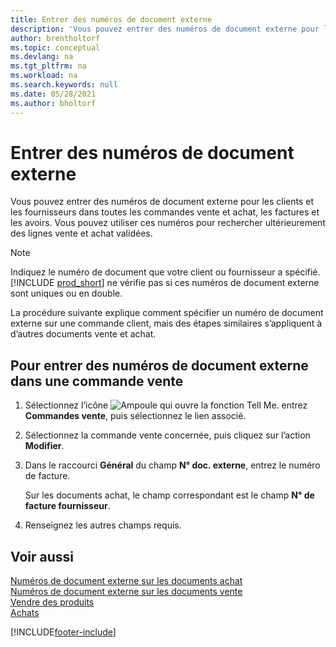 ```yaml
---
title: Entrer des numéros de document externe
description: 'Vous pouvez entrer des numéros de document externe pour les clients et les fournisseurs dans toutes les commandes vente et achat, les factures et les avoirs. Vous pouvez utiliser ces numéros pour rechercher ultérieurement des lignes vente et achat validées.'
author: brentholtorf
ms.topic: conceptual
ms.devlang: na
ms.tgt_pltfrm: na
ms.workload: na
ms.search.keywords: null
ms.date: 05/28/2021
ms.author: bholtorf
---
```

# <a name="enter-external-document-numbers"></a>Entrer des numéros de document externe

Vous pouvez entrer des numéros de document externe pour les clients et les fournisseurs dans toutes les commandes vente et achat, les factures et les avoirs. Vous pouvez utiliser ces numéros pour rechercher ultérieurement des lignes vente et achat validées.  

> [!NOTE]
> Indiquez le numéro de document que votre client ou fournisseur a spécifié. [!INCLUDE [prod_short](includes/prod_short.md)] ne vérifie pas si ces numéros de document externe sont uniques ou en double.

La procédure suivante explique comment spécifier un numéro de document externe sur une commande client, mais des étapes similaires s’appliquent à d’autres documents vente et achat.

## <a name="to-enter-external-document-numbers-in-a-sales-order"></a>Pour entrer des numéros de document externe dans une commande vente

1. Sélectionnez l’icône ![Ampoule qui ouvre la fonction Tell Me.](media/ui-search/search_small.png "Dites-moi ce que vous voulez faire") entrez **Commandes vente**, puis sélectionnez le lien associé.  
2. Sélectionnez la commande vente concernée, puis cliquez sur l’action **Modifier**.  
3. Dans le raccourci **Général** du champ **N° doc. externe**, entrez le numéro de facture.  

    Sur les documents achat, le champ correspondant est le champ **N° de facture fournisseur**.
4. Renseignez les autres champs requis.  

## <a name="see-also"></a>Voir aussi

[Numéros de document externe sur les documents achat](purchasing-ext-doc-no.md)  
[Numéros de document externe sur les documents vente](sales-how-invoice-sales.md#external-document-numbers)  
[Vendre des produits](sales-how-sell-products.md)  
[Achats](purchasing-manage-purchasing.md)  

[!INCLUDE[footer-include](includes/footer-banner.md)]
